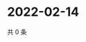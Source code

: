 # 2022-02-14

共 0 条

<!-- BEGIN WEIBO -->
<!-- 最后更新时间 Mon Feb 14 2022 18:20:05 GMT+0800 (China Standard Time) -->

<!-- END WEIBO -->
